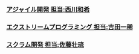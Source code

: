 
### [アジャイル開発 担当:西川和希](agile.md)
### [エクストリームプログラミング 担当:吉田一稀](extreme.md)
### [スクラム開発 担当:佐藤壮琉](scrum.md)
